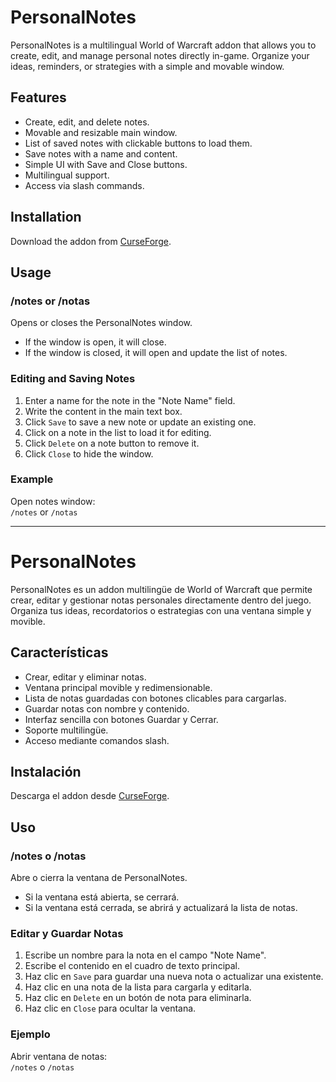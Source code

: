 # PersonalNotes

PersonalNotes is a multilingual World of Warcraft addon that allows you to create, edit, and manage personal notes directly in-game. Organize your ideas, reminders, or strategies with a simple and movable window.

## Features
- Create, edit, and delete notes.
- Movable and resizable main window.
- List of saved notes with clickable buttons to load them.
- Save notes with a name and content.
- Simple UI with Save and Close buttons.
- Multilingual support.
- Access via slash commands.

## Installation
Download the addon from [CurseForge](https://www.curseforge.com/wow/addons/personalnotes).

## Usage

### /notes or /notas
Opens or closes the PersonalNotes window.  
- If the window is open, it will close.  
- If the window is closed, it will open and update the list of notes.

### Editing and Saving Notes
1. Enter a name for the note in the "Note Name" field.  
2. Write the content in the main text box.  
3. Click `Save` to save a new note or update an existing one.  
4. Click on a note in the list to load it for editing.  
5. Click `Delete` on a note button to remove it.  
6. Click `Close` to hide the window.

### Example
Open notes window:  
`/notes` or `/notas`

---

# PersonalNotes

PersonalNotes es un addon multilingüe de World of Warcraft que permite crear, editar y gestionar notas personales directamente dentro del juego. Organiza tus ideas, recordatorios o estrategias con una ventana simple y movible.

## Características
- Crear, editar y eliminar notas.
- Ventana principal movible y redimensionable.
- Lista de notas guardadas con botones clicables para cargarlas.
- Guardar notas con nombre y contenido.
- Interfaz sencilla con botones Guardar y Cerrar.
- Soporte multilingüe.
- Acceso mediante comandos slash.

## Instalación
Descarga el addon desde [CurseForge](https://www.curseforge.com/wow/addons/personalnotes).

## Uso

### /notes o /notas
Abre o cierra la ventana de PersonalNotes.  
- Si la ventana está abierta, se cerrará.  
- Si la ventana está cerrada, se abrirá y actualizará la lista de notas.

### Editar y Guardar Notas
1. Escribe un nombre para la nota en el campo "Note Name".  
2. Escribe el contenido en el cuadro de texto principal.  
3. Haz clic en `Save` para guardar una nueva nota o actualizar una existente.  
4. Haz clic en una nota de la lista para cargarla y editarla.  
5. Haz clic en `Delete` en un botón de nota para eliminarla.  
6. Haz clic en `Close` para ocultar la ventana.

### Ejemplo
Abrir ventana de notas:  
`/notes` o `/notas`
